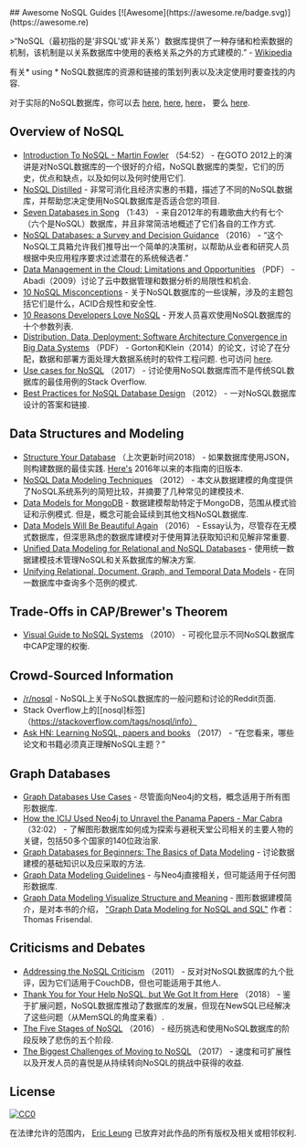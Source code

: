 <div class="github-widget" data-repo="erictleung/awesome-nosql-guides"></div>
<script async src="https://pagead2.googlesyndication.com/pagead/js/adsbygoogle.js"></script><ins class="adsbygoogle" style="display:block" data-ad-client="ca-pub-6890694312814945" data-ad-slot="5473692530" data-ad-format="auto"  data-full-width-responsive="true"></ins><script>(adsbygoogle = window.adsbygoogle || []).push({});</script>
## Awesome NoSQL Guides [![Awesome](https://awesome.re/badge.svg)](https://awesome.re)

 &gt;“NoSQL（最初指的是&#39;非SQL&#39;或&#39;非关系&#39;）数据库提供了一种存储和检索数据的机制，该机制是以关系数据库中使用的表格关系之外的方式建模的.”   -  [Wikipedia](https://en.wikipedia.org/wiki/NoSQL)

有关* using * NoSQL数据库的资源和链接的策划列表以及决定使用时要查找的内容.

对于实际的NoSQL数据库，你可以去 [here](https://github.com/sindresorhus/awesome#databases), [here](http://nosql-database.org), [here](https://github.com/igorbarinov/awesome-data-engineering#databases)， 要么 [here](https://github.com/kahun/awesome-sysadmin#nosql).





## Overview of NoSQL

- [Introduction To NoSQL - Martin Fowler](https://youtu.be/qI_g07C_Q5I) （54:52） - 在GOTO 2012上的演讲是对NoSQL数据库的一个很好的介绍，NoSQL数据库的类型，它们的历史，优点和缺点，以及如何以及何时使用它们.
- [NoSQL Distilled](http://martinfowler.com/books/nosql.html) - 非常可消化且经济实惠的书籍，描述了不同的NoSQL数据库，并帮助您决定使用NoSQL数据库是否适合您的项目.
- [Seven Databases in Song](https://youtu.be/jyx8iP5tfCI) （1:43） - 来自2012年的有趣歌曲大约有七个（六个是NoSQL）数据库，并且非常简洁地概述了它们各自的工作方式.
- [NoSQL Databases: a Survey and Decision Guidance](https://medium.com/baqend-blog/nosql-databases-a-survey-and-decision-guidance-ea7823a822d#.nhzop4d23) （2016） - “这个NoSQL工具箱允许我们推导出一个简单的决策树，以帮助从业者和研究人员根据中央应用程序要求过滤潜在的系统候选者.”
- [Data Management in the Cloud: Limitations and Opportunities](http://www.cs.yale.edu/homes/dna/papers/abadi-cloud-ieee09.pdf) （PDF） -  Abadi（2009）讨论了云中数据管理和数据分析的局限性和机会.
- [10 NoSQL Misconceptions](http://www.dummies.com/how-to/content/10-nosql-misconceptions.html) - 关于NoSQL数据库的一些误解，涉及的主题包括它们是什么，ACID合规性和安全性.
- [10 Reasons Developers Love NoSQL](http://www.dummies.com/programming/big-data/10-reasons-developers-love-nosql/) - 开发人员喜欢使用NoSQL数据库的十个参数列表.
- [Distribution, Data, Deployment: Software Architecture Convergence in Big Data Systems](https://resources.sei.cmu.edu/library/asset-view.cfm?assetID=90909)  （PDF） -  Gorton和Klein（2014）的论文，讨论了在分配，数据和部署方面处理大数据系统时的软件工程问题.  也可访问 [here](https://doi.org/10.1109/MS.2014.51).
- [Use cases for NoSQL](https://stackoverflow.com/questions/2875432/use-cases-for-nosql) （2017） - 讨论使用NoSQL数据库而不是传统SQL数据库的最佳用例的Stack Overflow.
- [Best Practices for NoSQL Database Design](https://softwareengineering.stackexchange.com/q/158790/) （2012） - 一对NoSQL数据库设计的答案和链接.


## Data Structures and Modeling

- [Structure Your Database](https://firebase.google.com/docs/database/android/structure-data) （上次更新时间2018） - 如果数据库使用JSON，则构建数据的最佳实践. [Here's](https://www.firebase.com/docs/web/guide/structuring-data.html) 2016年以来的本指南的旧版本.
- [NoSQL Data Modeling Techniques](https://highlyscalable.wordpress.com/2012/03/01/nosql-data-modeling-techniques/) （2012） - 本文从数据建模的角度提供了NoSQL系统系列的简短比较，并摘要了几种常见的建模技术.
- [Data Models for MongoDB](https://docs.mongodb.com/manual/data-modeling/)   - 数据建模帮助特定于MongoDB，范围从模式验证和示例模式.  但是，概念可能会延续到其他文档NoSQL数据库.
- [Data Models Will Be Beautiful Again](https://tdwi.org/articles/2016/11/22/data-models-will-be-beautiful-again.aspx) （2016） -  Essay认为，尽管存在无模式数据库，但深思熟虑的数据库建模对于使用算法获取知识和见解非常重要.
- [Unified Data Modeling for Relational and NoSQL Databases](https://www.infoq.com/articles/unified-data-modeling-for-relational-and-nosql-databases) - 使用统一数据建模技术管理NoSQL和关系数据库的解决方案.
- [Unifying Relational, Document, Graph, and Temporal Data Models](https://fauna.com/blog/unifying-relational-document-graph-and-temporal-data-models) - 在同一数据库中查询多个范例的模式.


## Trade-Offs in CAP/Brewer's Theorem

- [Visual Guide to NoSQL Systems](http://blog.nahurst.com/visual-guide-to-nosql-systems) （2010） - 可视化显示不同NoSQL数据库中CAP定理的权衡.


## Crowd-Sourced Information

- [/r/nosql](https://www.reddit.com/r/nosql) -  NoSQL上关于NoSQL数据库的一般问题和讨论的Reddit页面.
-  Stack Overflow上的[[nosql]标签]（https://stackoverflow.com/tags/nosql/info）
- [Ask HN: Learning NoSQL, papers and books](https://news.ycombinator.com/item?id=15427932) （2017） - “在您看来，哪些论文和书籍必须真正理解NoSQL主题？”


## Graph Databases

- [Graph Databases Use Cases](https://neo4j.com/use-cases/) - 尽管面向Neo4j的文档，概念适用于所有图形数据库.
- [How the ICIJ Used Neo4j to Unravel the Panama Papers - Mar Cabra](https://youtu.be/S20XMQyvANY) （32:02） - 了解图形数据库如何成为探索与避税天堂公司相关的主要人物的关键，包括50多个国家的140位政治家.
- [Graph Databases for Beginners: The Basics of Data Modeling](https://neo4j.com/blog/data-modeling-basics/) - 讨论数据建模的基础知识以及应采取的方法.
- [Graph Data Modeling Guidelines](https://neo4j.com/developer/guide-data-modeling/) - 与Neo4j直接相关，但可能适用于任何图形数据库.
- [Graph Data Modeling Visualize Structure and Meaning](http://www.graphdatamodeling.com) - 图形数据建模简介，是对本书的介绍， ["Graph Data Modeling for NoSQL and SQL"](https://technicspub.com/graph-data-modeling/) 作者：Thomas Frisendal.


## Criticisms and Debates

- [Addressing the NoSQL Criticism](http://bradley-holt.com/2011/07/addressing-the-nosql-criticism/) （2011） - 反对对NoSQL数据库的九个批评，因为它们适用于CouchDB，但也可能适用于其他人.
- [Thank You for Your Help NoSQL, but We Got It from Here](http://blog.memsql.com/nosql/) （2018） - 鉴于扩展问题，NoSQL数据库推动了数据库的发展，但现在NewSQL已经解决了这些问题（从MemSQL的角度来看）.
- [The Five Stages of NoSQL](https://sookocheff.com/post/opinion/the-five-stages-of-nosql/) （2016） - 经历挑选和使用NoSQL数据库的阶段反映了悲伤的五个阶段.
- [The Biggest Challenges of Moving to NoSQL](https://dzone.com/articles/the-biggest-challenges-of-moving-to-nosql) （2017） - 速度和可扩展性以及开发人员的喜悦是从持续转向NoSQL的挑战中获得的收益.


## License

[![CC0](http://mirrors.creativecommons.org/presskit/buttons/88x31/svg/cc-zero.svg)](https://creativecommons.org/publicdomain/zero/1.0/)

在法律允许的范围内， [Eric Leung](https://erictleung.com) 已放弃对此作品的所有版权及相关或相邻权利.
